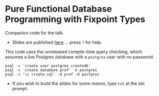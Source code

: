 # Pure Functional Database Programming with Fixpoint Types

Companion code for the talk.

- Slides are published [here](http://tpolecat.github.io/presentations/cofree/slides.html) ... press `?` for help.

This code uses the unreleased compile-time query checking, which assumes a live Postgres database with a `postgres` user with no password.

```
psql -c 'create user postgres createdb'
psql -c 'create database prof' -U postgres
psql -c '\i create.sql' -d prof -U postgres
```

- If you wish to build the slides for some reason, type `tut` at the sbt prompt.
